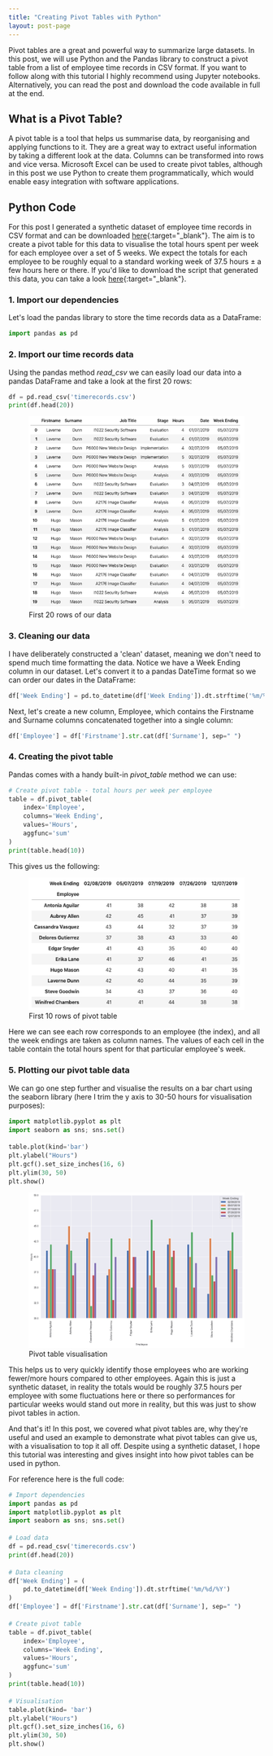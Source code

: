 ```yaml
---
title: "Creating Pivot Tables with Python"
layout: post-page
---
```


Pivot tables are a great and powerful way to summarize large datasets. In this post, we will use Python and the Pandas library to construct a pivot table from a list of employee time records in CSV format. If you want to follow along with this tutorial I highly recommend using Jupyter notebooks. Alternatively, you can read the post and download the code available in full at the end.

## What is a Pivot Table?

A pivot table is a tool that helps us summarise data, by reorganising and applying functions to it. They are a great way to extract useful information by taking a different look at the data. Columns can be transformed into rows and vice versa. Microsoft Excel can be used to create pivot tables, although in this post we use Python to create them programmatically, which would enable easy integration with software applications.

## Python Code

For this post I generated a synthetic dataset of employee time records in CSV format and can be downloaded [here](https://gist.github.com/harrybaines/c231198034ed1cc7879f4a34db417dae){:target="_blank"}. The aim is to create a pivot table for this data to visualise the total hours spent per week for each employee over a set of 5 weeks. We expect the totals for each employee to be roughly equal to a standard working week of 37.5 hours ± a few hours here or there. If you'd like to download the script that generated this data, you can take a look [here](https://gist.github.com/harrybaines/1cd443fc596c3e9a833f6522b75e25a0){:target="_blank"}.

### 1. Import our dependencies
Let's load the pandas library to store the time records data as a DataFrame:

```python
import pandas as pd
```

### 2. Import our time records data
Using the pandas method *read_csv* we can easily load our data into a pandas DataFrame and take a look at the first 20 rows:

```python
df = pd.read_csv('timerecords.csv')
print(df.head(20))
```

<figure>
 <img src="/assets/images/posts/2019-08-24-pivot-tables/data.png" alt="First 20 rows of CSV" />
 <figcaption>First 20 rows of our data</figcaption>
</figure>

### 3. Cleaning our data
I have deliberately constructed a 'clean' dataset, meaning we don't need to spend much time formatting the data. Notice we have a Week Ending column in our dataset. Let's convert it to a pandas DateTime format so we can order our dates in the DataFrame:

```python
df['Week Ending'] = pd.to_datetime(df['Week Ending']).dt.strftime('%m/%d/%Y')
```

Next, let's create a new column, Employee, which contains the Firstname and Surname columns concatenated together into a single column:

```python
df['Employee'] = df['Firstname'].str.cat(df['Surname'], sep=" ")
```

### 4. Creating the pivot table
Pandas comes with a handy built-in *pivot_table* method we can use:

```python
# Create pivot table - total hours per week per employee
table = df.pivot_table(
    index='Employee', 
    columns='Week Ending', 
    values='Hours', 
    aggfunc='sum'
)
print(table.head(10))
```

This gives us the following:

<figure>
 <img src="/assets/images/posts/2019-08-24-pivot-tables/pivot_table.png" alt="first 10 rows of pivot table" />
 <figcaption>First 10 rows of pivot table</figcaption>
</figure>

Here we can see each row corresponds to an employee (the index), and all the week endings are taken as column names. The values of each cell in the table contain the total hours spent for that particular employee's week.

### 5. Plotting our pivot table data
We can go one step further and visualise the results on a bar chart using the seaborn library (here I trim the y axis to 30-50 hours for visualisation purposes):

```python
import matplotlib.pyplot as plt
import seaborn as sns; sns.set()

table.plot(kind='bar')
plt.ylabel("Hours")
plt.gcf().set_size_inches(16, 6)
plt.ylim(30, 50)
plt.show()
```

<figure>
 <img src="/assets/images/posts/2019-08-24-pivot-tables/vis.png" alt="pivot table visualisation" />
 <figcaption>Pivot table visualisation</figcaption>
</figure>

This helps us to very quickly identify those employees who are working fewer/more hours compared to other employees. Again this is just a synthetic dataset, in reality the totals would be roughly 37.5 hours per employee with some fluctuations here or there so performances for particular weeks would stand out more in reality, but this was just to show pivot tables in action.

And that's it! In this post, we covered what pivot tables are, why they're useful and used an example to demonstrate what pivot tables can give us, with a visualisation to top it all off. Despite using a synthetic dataset, I hope this tutorial was interesting and gives insight into how pivot tables can be used in python.

For reference here is the full code:

```python
# Import dependencies
import pandas as pd
import matplotlib.pyplot as plt
import seaborn as sns; sns.set()

# Load data
df = pd.read_csv('timerecords.csv')
print(df.head(20))

# Data cleaning
df['Week Ending'] = (
    pd.to_datetime(df['Week Ending']).dt.strftime('%m/%d/%Y')
)
df['Employee'] = df['Firstname'].str.cat(df['Surname'], sep=" ")

# Create pivot table
table = df.pivot_table(
    index='Employee', 
    columns='Week Ending', 
    values='Hours', 
    aggfunc='sum'
)
print(table.head(10))

# Visualisation
table.plot(kind= 'bar')
plt.ylabel("Hours")
plt.gcf().set_size_inches(16, 6)
plt.ylim(30, 50)
plt.show()
```







